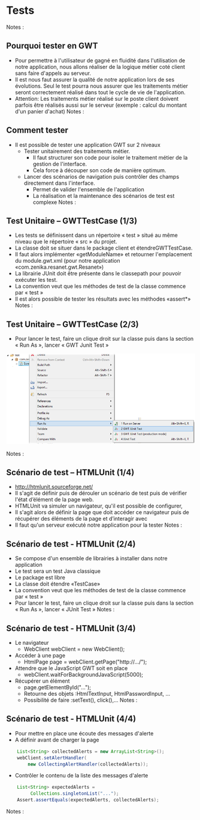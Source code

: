 # Tests

<!-- .slide: class="page-title" -->

Notes :



## Pourquoi tester en GWT

- Pour permettre à l'utilisateur de gagné en fluidité dans l'utilisation de notre application, nous allons réaliser de la logique métier coté client sans faire d'appels au serveur.
- Il est nous faut assurer la qualité de notre application lors de ses évolutions. Seul le test pourra nous assurer que les traitements métier seront correctement réalisé dans tout le cycle de vie de l'application.
- Attention: Les traitements métier réalisé sur le poste client doivent parfois être réalisés aussi sur le serveur (exemple : calcul du montant d'un panier d'achat)
Notes :




## Comment tester

- Il est possible de tester une application GWT sur 2 niveaux
	- Tester unitairement des traitements métier.
		- Il faut structurer son code pour isoler le traitement métier de la gestion de l'interface.
		- Cela force à découper son code de manière optimum.
	- Lancer des scénarios de navigation puis contrôler des champs directement dans l'interface.
		- Permet de valider l'ensemble de l'application
		- La réalisation et la maintenance des scénarios de test est complexe
Notes :




## Test Unitaire – GWTTestCase (1/3)

- Les tests se définissent dans un répertoire « test » situé au même niveau que le répertoire « src » du projet.
- La classe doit se situer dans le package client et étendreGWTTestCase.
- Il faut alors implémenter «getModuleName» et retourner l'emplacement du module.gwt.xml (pour notre application «com.zenika.resanet.gwt.Resanet»)
- La librairie JUnit doit être présente dans le classepath pour pouvoir exécuter les test.
- La convention veut que les méthodes de test de la classe commence par « test »
- Il est alors possible de tester les résultats avec les méthodes «assert*»
Notes :




## Test Unitaire – GWTTestCase (2/3)

- Pour lancer le test, faire un clique droit sur la classe puis dans la section « Run As », lancer « GWT Junit Test »

![](ressources/images/GWT_-_12_-_Tests-100000000000032200000180A7F1793C.png)

Notes :




## Scénario de test – HTMLUnit (1/4)

- http://htmlunit.sourceforge.net/
- Il s'agit de définir puis de dérouler un scénario de test puis de vérifier l'état d’élément de la page web.
- HTMLUnit va simuler un navigateur, qu'il est possible de configurer,
- Il s'agit alors de définir la page que doit accéder ce navigateur puis de récupérer des éléments de la page et d’interagir avec
- Il faut qu'un serveur exécuté notre application pour la tester
Notes :




## Scénario de test - HTMLUnit (2/4)

- Se compose d'un ensemble de librairies à installer dans notre application
- Le test sera un test Java classique
- Le package est libre
- La classe doit étendre «TestCase»
- La convention veut que les méthodes de test de la classe commence par « test »
- Pour lancer le test, faire un clique droit sur la classe puis dans la section « Run As », lancer « JUnit Test »
Notes :




## Scénario de test - HTMLUnit (3/4)

- Le navigateur
	- WebClient webClient = new WebClient();
- Accéder à une page
	- HtmlPage page = webClient.getPage("http://.../");
- Attendre que le JavaScript GWT soit en place
	- webClient.waitForBackgroundJavaScript(5000);
- Récupérer un élément
	- page.getElementById("...");
	- Retourne des objets :HtmlTextInput, HtmlPasswordInput, …
	- Possibilité de faire :setText(), click(),…
Notes :




## Scénario de test - HTMLUnit (4/4)

- Pour mettre en place une écoute des messages d'alerte
- A définir avant de charger la page

```java
	List<String> collectedAlerts = new ArrayList<String>();
	webClient.setAlertHandler(
		new CollectingAlertHandler(collectedAlerts));
```

- Contrôler le contenu de la liste des messages d'alerte

```java
	List<String> expectedAlerts =
		 Collections.singletonList("...");
	Assert.assertEquals(expectedAlerts, collectedAlerts);
```

Notes :



<!-- .slide: class="page-questions" -->



<!-- .slide: class="page-tp10" -->